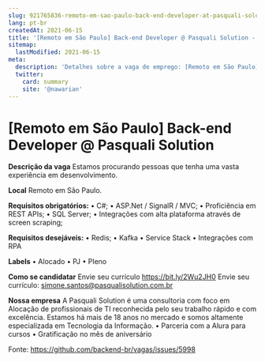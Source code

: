 ```yaml
---
slug: 921765836-remoto-em-sao-paulo-back-end-developer-at-pasquali-solution
lang: pt-br
createdAt: 2021-06-15
title: '[Remoto em São Paulo] Back-end Developer @ Pasquali Solution - Vaga de Emprego'
sitemap:
  lastModified: 2021-06-15
meta:
  description: 'Detalhes sobre a vaga de emprego: [Remoto em São Paulo] Back-end Developer @ Pasquali Solution'
  twitter:
    card: summary
    site: '@nawarian'
---
```


# [Remoto em São Paulo] Back-end Developer @ Pasquali Solution

**Descrição da vaga**
Estamos procurando pessoas que tenha uma vasta experiência em desenvolvimento.

**Local**
Remoto em São Paulo.

**Requisitos obrigatórios:**
•	C#; 
•	ASP.Net / SignalR / MVC; 
•	Proficiência em REST APIs; 
•	SQL Server; 
•	Integrações com alta plataforma através de screen scraping; 

**Requisitos desejáveis:**
•	Redis; 
•	Kafka 
•	Service Stack 
•	Integrações com RPA 

**Labels**
•	Alocado
•	PJ
•	Pleno

**Como se candidatar**
Envie seu currículo https://bit.ly/2Wu2JH0
Envie seu currículo: simone.santos@pasqualisolution.com.br

**Nossa empresa**
A Pasquali Solution é uma consultoria com foco em Alocação de profissionais de TI reconhecida pelo seu trabalho rápido e com excelência.
Estamos há mais de 18 anos no mercado e somos altamente especializada em Tecnologia da Informação.
•	Parceria com a Alura para cursos
•	Gratificação no mês de aniversário


Fonte: https://github.com/backend-br/vagas/issues/5998